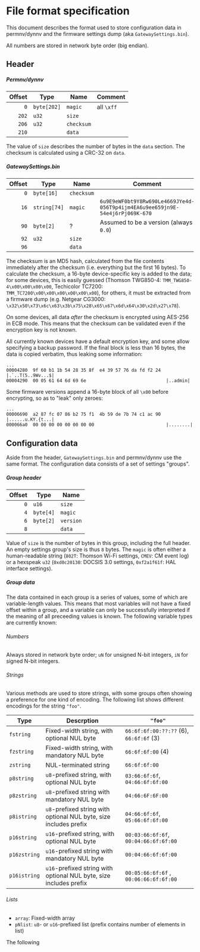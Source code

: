 File format specification
=========================

This document describes the format used to store configuration data
in permnv/dynnv and the firmware settings dump (aka `GatewaySettings.bin`).

All numbers are stored in network byte order (big endian).

Header
------

##### Permnv/dynnv

| Offset | Type        | Name       | Comment            |
|-------:|-------------|------------|--------------------|
|    `0` | `byte[202]` | `magic`    | all `\xff`         |
|  `202` | `u32`       | `size`     |                    |
|  `206` | `u32`       | `checksum` |                    |
|  `210` |             | `data`     |                    |

The value of `size` describes the number of bytes in the `data` section. The checksum is
calculated using a CRC-32 on `data`.


##### GatewaySettings.bin

| Offset | Type        | Name       | Comment              |
|-------:|-------------|------------|----------------------|
|    `0` | `byte[16]`  | `checksum` ||
|   `16` | `string[74]`| `magic`    | `6u9E9eWF0bt9Y8Rw690Le4669JYe4d-056T9p4ijm4EA6u9ee659jn9E-54e4j6rPj069K-670` |
|   `90` | `byte[2]`   | ?          | Assumed to be a version (always `0.0`) |
|   `92` | `u32`       | `size`     ||
|   `96` |             | `data`     ||

The checksum is an MD5 hash, calculated from the file contents immediately after the checksum (i.e.
everything but the first 16 bytes). To calculate the checksum, a 16-byte device-specific key is added
to the data; for some devices, this is easily guessed (Thomson TWG850-4: `TMM_TWG850-4\x00\x00\x00\x00`,
Techicolor TC7200: `TMM_TC7200\x00\x00\x00\x00\x00\x00`), for others, it must be extracted from a firmware dump
(e.g. Netgear CG3000: `\x32\x50\x73\x6c\x63\x3b\x75\x28\x65\x67\x6d\x64\x30\x2d\x27\x78`).


On some devices, all data *after* the checksum is encrypted using AES-256 in ECB mode. This means that the
checksum can be validated even if the encryption key is not known.

All currently known devices have a default encryption key, and some allow specifying a backup password. If the
final block is less than 16 bytes, the data is copied verbatim, thus leaking some information:

```
...
00004280  9f 60 b1 1b 54 28 35 8f  e4 39 57 76 da fd f2 24  |.`..T(5..9Wv...$|
00004290  00 05 61 64 6d 69 6e                              |..admin|
```

Some firmware versions append a 16-byte block of all `\x00` before encrypting, so as to "leak" only
zeroes:

```
...
00006690  a2 87 fc 07 86 b2 75 f1  4b 59 de 7b 74 c1 ac 90  |......u.KY.{t...|
000066a0  00 00 00 00 00 00 00 00                           |........|
```

Configuration data
------------------

Aside from the header, `GatewaySettings.bin` and permnv/dynnv use the same format. The
configuration data consists of a set of settings "groups".

##### Group header

| Offset | Type        | Name       |
|-------:|-------------|------------|
|    `0` | `u16`       | `size`     |
|    `4` | `byte[4]`   | `magic`    |
|    `6` | `byte[2]`   | `version`  |
|    `8` |             | `data`     |

Value of `size` is the number of bytes in this group, including the full header. An empty
settings group's size is thus `8` bytes. The `magic` is often either a human-readable string
(`802T`: Thomson Wi-Fi settings, `CMEV`: CM event log) or a hexspeak `u32` (`0xd0c20130`: DOCSIS 3.0 settings,
`0xf2a1f61f`: HAL interface settings).

##### Group data

The data contained in each group is a series of values, some of which are variable-length values. This means that
most variables will not have a fixed offset within a group, and a variable can only be successfully interpreted if
the meaning of all preceeding values is known. The following variable types are currently known:

###### Numbers

Always stored in network byte order; `uN` for unsigned N-bit integers, `iN` for signed N-bit integers.

###### Strings

Various methods are used to store strings, with some groups often showing a preference for one kind of encoding.
The following list shows different encodings for the string `"foo"`.

| Type       | Descrption                                  | `"foo"`                                            |
| -----------|---------------------------------------------|----------------------------------------------------|
|`fstring`   | Fixed-width string, with optional NUL byte  | `66:6f:6f:00:??:??` (6), `66:6f:6f` (3)  |
|`fzstring`  | Fixed-width string, with mandatory NUL byte | `66:6f:6f:00` (4)                             |
|`zstring`   | NUL-terminated string                       | `66:6f:6f:00`       |
|`p8string`  | `u8`-prefixed string, with optional NUL byte| `03:66:6f:6f`, `04:66:6f:6f:00`|
|`p8zstring` | `u8`-prefixed string with mandatory NUL byte| `04:66:6F:6F:00`|
|`p8istring` | `u8`-prefixed string with optional NUL byte, size includes prefix | `04:66:6f:6f`, `05:66:6f:6f:00`|
|`p16string` | `u16`-prefixed string, with optional NUL byte | `00:03:66:6f:6f`, `00:04:66:6f:6f:00`|
|`p16zstring`| `u16`-prefixed string with mandatory NUL byte |`00:04:66:6f:6f:00`|
|`p16istring`| `u16`-prefixed string with optional NUL byte, size includes prefix | `00:05:66:6f:6f` , `00:06:66:6f:6f:00`|

###### Lists

* `array`: Fixed-width array
* `pNlist`: `u8`- or `u16`-prefixed list (prefix contains number of elements in list)

The following













